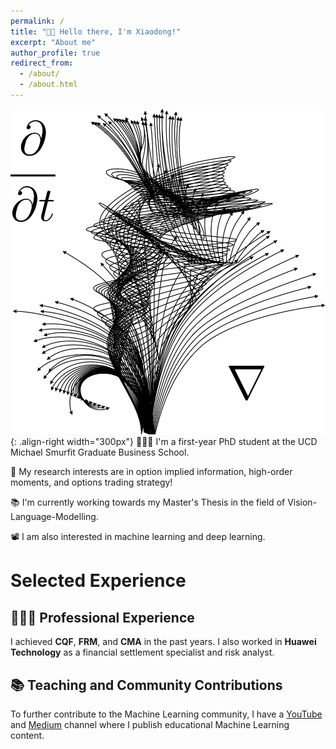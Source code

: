 ```yaml
---
permalink: /
title: "👋🏼 Hello there, I'm Xiaodong!"
excerpt: "About me"
author_profile: true
redirect_from: 
  - /about/
  - /about.html
---
```




![Illustration of combining vision and language modalities](/images/PDE.png){: .align-right width="300px"}
👨🏻‍💻 I'm a first-year PhD student at the UCD Michael Smurfit Graduate Business School.

🔬 My research interests are in option implied information, high-order moments, and options trading strategy!

📚 I'm currently working towards my Master's Thesis in the field of Vision-Language-Modelling.

📽️ I am also interested in machine learning and deep learning.

# Selected Experience

## 👨🏻‍🔬 Professional Experience
I achieved **CQF**, **FRM**, and **CMA** in the past years.
I also worked in **Huawei Technology** as a financial settlement specialist and risk analyst.

## 📚 Teaching and Community Contributions
To further contribute to the Machine Learning community, I have a [YouTube](https://www.youtube.com/@borismeinardus) and [Medium](https://medium.com/@boris.meinardus) channel where I publish educational Machine Learning content.







